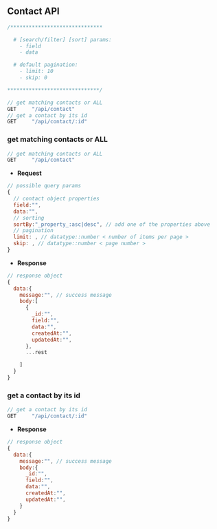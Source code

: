 <!--  -->

## Contact API

```javascript
/******************************

  # [search/filter] [sort] params:
    - field
    - data

  # default pagination:
    - limit: 10
    - skip: 0

******************************/

// get matching contacts or ALL
GET     "/api/contact"
// get a contact by its id
GET     "/api/contact/:id"
```

### get matching contacts or ALL

```javascript
// get matching contacts or ALL
GET     "/api/contact"
```

-   **Request**

```javascript
// possible query params
{
  // contact object properties
  field:"",
  data:"",
  // sorting
  sortBy:"_property_:asc|desc", // add one of the properties above
  // pagination
  limit: , // datatype::number < number of items per page >
  skip: , // datatype::number < page number >
}
```

-   **Response**

```javascript
// response object
{
  data:{
    message:"", // success message
    body:[
      {
        _id:"",
        field:"",
        data:"",
        createdAt:"",
        updatedAt:"",
      },
      ...rest

    ]
  }
}
```

### get a contact by its id

```javascript
// get a contact by its id
GET     "/api/contact/:id"
```

-   **Response**

```javascript
// response object
{
  data:{
    message:"", // success message
    body:{
      _id:"",
      field:"",
      data:"",
      createdAt:"",
      updatedAt:"",
    }
  }
}
```
